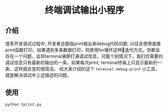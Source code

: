 # <center>终端调试输出小程序</center>



## 介绍

很多开发调试过程中, 开发者会面临print输出来debug代码问题; 以往会使用直接print函数打印，如果遇到多条数据打印，则使用for循环这种迭代方式。但都会存在一个问题，会将terminal满屏打满调试信息，可能个别情况下，我们仅需要的调试信息只有最新的输出的一条，如果每次print, terminal终端上只显示最新的一条，这样就会变的很简洁。  给大家介绍的这个 `terminal-debug-print` 小工具，就是解决调试中上述描述的问题。




## 使用

```shell
python tprint.py
```

